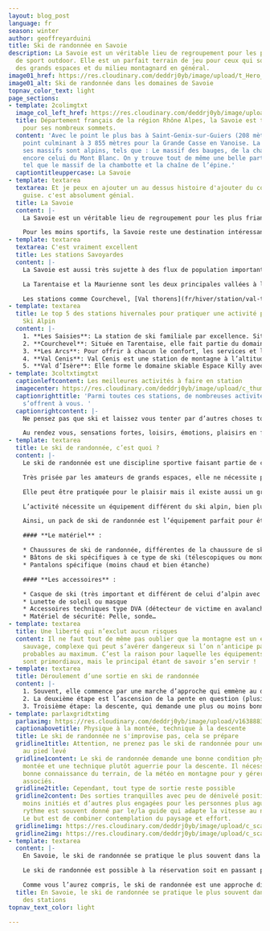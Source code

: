 ```yaml
---
layout: blog_post
language: fr
season: winter
author: geoffreyarduini
title: Ski de randonnée en Savoie
description: La Savoie est un véritable lieu de regroupement pour les plus friands
  de sport outdoor. Elle est un parfait terrain de jeu pour ceux qui sont amoureux
  des grands espaces et du milieu montagnard en général.
image01_href: https://res.cloudinary.com/deddrj0yb/image/upload/t_Hero_under_TopNav/v1638883533/website/winter/Randonne-montagne-seul_ahg2x8.jpg
image01_alt: Ski de randonnée dans les domaines de Savoie
topnav_color_text: light
page_sections:
- template: 2colimgtxt
  image_col_left_href: https://res.cloudinary.com/deddrj0yb/image/upload/c_scale,h_545/c_crop,g_north,h_545,w_475/v1638822010/website/winter/Hero-montagne_m8cx1r.webp
  title: Département français de la région Rhône Alpes, la Savoie est très connue
    pour ses nombreux sommets.
  content: 'Avec le point le plus bas à Saint-Genix-sur-Guiers (208 mètres) et son
    point culminant à 3 855 mètres pour la Grande Casse en Vanoise. La majorité de
    ses massifs sont alpins, tels que : Le massif des bauges, de la chartreuse ou
    encore celui du Mont Blanc. On y trouve tout de même une belle partie plus vallonnée
    tel que le massif de la chambotte et la chaîne de l’épine.'
  captiontitleuppercase: La Savoie
- template: textarea
  textarea: Et je peux en ajouter un au dessus histoire d'ajouter du contenu à ma
    guise. c'est absolument génial.
  title: La Savoie
  content: |-
    La Savoie est un véritable lieu de regroupement pour les plus friands de sport outdoor. Elle est un parfait terrain de jeu pour ceux qui sont amoureux des grands espaces et du milieu montagnard en général. La faune et la flore y sont très développées et de nombreux espaces sauvages pourront s’offrir à vous.

    Pour les moins sportifs, la Savoie reste une destination intéressante. En effet, elle détient un gros passé historique et regorge de monuments historiques datant de l’âge néolithique jusqu’au XIXe siècle. Elle possède également un patrimoine architectural et culturel important, de par la diversité des civilisations qui l’occupent au cours du temps.
- template: textarea
  textarea: C'est vraiment excellent
  title: Les stations Savoyardes
  content: |-
    La Savoie est aussi très sujette à des flux de population importants avec de fortes variations saisonnières. Pendant la saison hivernale, sa population peut aller jusqu’à doubler du fait du développement des sports d’hiver avec un grand nombre de stations dont certaines ayant une renommée internationale.

    La Tarentaise et la Maurienne sont les deux principales vallées à l’origine d’un gros trafic en hiver; les sports d’hiver et principalement le ski étant à l’origine de ce trafic saisonnier.

    Les stations comme Courchevel, [Val thorens](fr/hiver/station/val-thorens "Voir les locations à Val-Thorens"), Val d’isère, Tignes, ont une dimension et un rayonnement international, tandis que d’autres sont plus petites et à taille humaine telles que: La Toussuire, Le Corbier ou encore Bonneval sur arc.
- template: textarea
  title: Le top 5 des stations hivernales pour pratiquer une activité physique hors
    Ski Alpin
  content: |-
    1. **Les Saisies**: La station de ski familiale par excellence. Située à 1650 m d’altitude en Savoie Mont-Blanc entre le Beaufortain et le Val d’Arly. Une station aux valeurs de convivialité, d’authenticité, des paysages à couper le souffle et une nature préservée.
    2. **Courchevel**: Située en Tarentaise, elle fait partie du domaine skiable des trois vallées. 6 villages reliés par des remontées mécaniques et des navettes gratuites dessinent une station unique aux univers multiples. Partout, la recherche de l’excellence et la culture du détail raisonnent.
    3. **Les Arcs**: Pour offrir à chacun le confort, les services et le mode de vie qui lui correspondent, Les Arcs, vous propose 5 ambiances différentes au sein des 5 sites d’altitude.
    4. **Val Cenis**: Val Cenis est une station de montagne à l’altitude parfaite pour s’oxygéner et se ressourcer dans un environnement très nature au pied du Col du Mont-Cenis. C’est aussi une destination aux multiples facettes : familiale et sportive, authentique et innovante, reposante et animée, généreuse et sincère.
    5. **Val d’Isère**: Elle forme le domaine skiable Espace Killy avec la station voisine de Tignes. Des téléskis permettent d’accéder à des sites tels que l’abrupte face de Bellevarde et le glacier de la Grande Motte, connu pour la pratique du ski d’été. Profitez d’un immense domaine skiable et du charme d’un village savoyard typique que vous trouverez nul part ailleurs.
- template: 3coltxtimgtxt
  captionleftcontent: Les meilleures activités à faire en station
  imagecenter: https://res.cloudinary.com/deddrj0yb/image/upload/c_thumb,h_500,w_500/v1638883539/website/winter/Chien-traineau-foret_h8m0bh.jpg
  captionrighttitle: 'Parmi toutes ces stations, de nombreuses activités hivernales
    s’offrent à vous. '
  captionrightcontent: |-
    Ne pensez pas que ski et laissez vous tenter par d’autres choses tout aussi intéressantes en termes de sensation. Laissez vous guider chien de traîneau, parapente, ski joëring ou bien d’autres activités encore.

    Au rendez vous, sensations fortes, loisirs, émotions, plaisirs en famille…à vous de choisir !
- template: textarea
  title: Le ski de randonnée, c’est quoi ?
  content: |-
    Le ski de randonnée est une discipline sportive faisant partie de celle du ski. Elle se pratique sur des terrains enneigés en milieu le plus souvent sauvages.

    Très prisée par les amateurs de grands espaces, elle ne nécessite pas d’aménagements spécifiques aux domaines skiables comme la pratique du ski alpin classique.

    Elle peut être pratiquée pour le plaisir mais il existe aussi un grand nombre de compétitions comme la Pierra Menta, une de plus réputée.

    L’activité nécessite un équipement différent du ski alpin, bien plus adapté pour cette discipline : un package complet qui comprend plusieurs accessoires, équipement… etc.

    Ainsi, un pack de ski de randonnée est l’équipement parfait pour être bien équipé. L’utilisation d’un bon équipement rendra votre sortie optimale !

    #### **Le matériel** :

    * Chaussures de ski de randonnée, différentes de la chaussure de ski alpin (elles sont bien plus souples au niveau de la cheville pour permettre le mouvement de flexion dont on nécessite pour monter les skis au pieds)
    * Bâtons de ski spécifiques à ce type de ski (télescopiques ou monobrins)
    * Pantalons spécifique (moins chaud et bien étanche)

    #### **Les accessoires** :

    * Casque de ski (très important et différent de celui d’alpin avec plus d’aérations et plus léger)
    * Lunette de soleil ou masque
    * Accessoires techniques type DVA (détecteur de victime en avalanche)
    * Matériel de sécurité: Pelle, sonde…
- template: textarea
  title: Une liberté qui n’exclut aucun risques
  content: Il ne faut tout de même pas oublier que la montagne est un environnement
    sauvage, complexe qui peut s’avérer dangereux si l’on n’anticipe pas les risques
    probables au maximum. C’est la raison pour laquelle les équipements de sécurité
    sont primordiaux, mais le principal étant de savoir s’en servir !
- template: textarea
  title: Déroulement d’une sortie en ski de randonnée
  content: |-
    1. Souvent, elle commence par une marche d’approche qui emmène au départ de l’ascension où l’on peut ensuite chausser les skis.
    2. La deuxième étape est l’ascension de la pente en question (plusieurs techniques possibles, à savoir celle des conversions, une technique particulière qui permet de diminuer l’effort dans la pente en faisant un mouvement de rotation du ski bien particulier)
    3. Troisième étape: la descente, qui demande une plus ou moins bonne technique en fonction de l’environnement dans lequel on se trouve et des conditions du jour.
- template: parlaxgridtxtimg
  parlaximg: https://res.cloudinary.com/deddrj0yb/image/upload/v1638883537/website/winter/Montagne-randonnee-blizzard_imccfq.jpg
  captionabovetitle: Physique à la montée, technique à la descente
  title: Le ski de randonnée ne s'improvise pas, cela se prépare
  gridline1title: Attention, ne prenez pas le ski de randonnée pour une promenade
    au pied levé
  gridline1content: Le ski de randonnée demande une bonne condition physique à la
    montée et une technique plutôt aguerrie pour la descente. Il nécessite aussi une
    bonne connaissance du terrain, de la météo en montagne pour y gérer les risques
    associés.
  gridline2title: Cependant, tout type de sortie reste possible
  gridline2content: Des sorties tranquilles avec peu de dénivelé positif pour les
    moins initiés et d’autres plus engagées pour les personnes plus aguerries. Le
    rythme est souvent donné par le/la guide qui adapte la vitesse au niveau du groupe.
    Le but est de combiner contemplation du paysage et effort.
  gridline1img: https://res.cloudinary.com/deddrj0yb/image/upload/c_scale,w_800/c_crop,h_600,w_800/v1638883537/website/winter/Ski-randonnee-seul_yok2cz.jpg
  gridline2img: https://res.cloudinary.com/deddrj0yb/image/upload/c_scale,w_800/c_crop,h_600,w_800/v1638883534/website/winter/Ski-descente-poudreuse_jkfdf6.jpg
- template: textarea
  content: |-
    En Savoie, le ski de randonnée se pratique le plus souvent dans la majorité des stations puisque, comme mentionné plus haut elle ne nécessite pas de matériels tels que remontées mécaniques ou autre mais seulement d’un accompagnateur diplômés qui pourra vous faire découvrir de magnifique endroits à arpenter.

    Le ski de randonnée est possible à la réservation soit en passant par l’intermédiaire d’un organisme privé ou public soit en traitant directement avec un indépendant diplômé.

    Comme vous l’aurez compris, le ski de randonnée est une approche différente mais tout aussi appréciable que le ski alpin classique alors n’attendez plus et faites vous votre propre expérience.
  title: En Savoie, le ski de randonnée se pratique le plus souvent dans la majorité
    des stations
topnav_text_color: light

---
```

